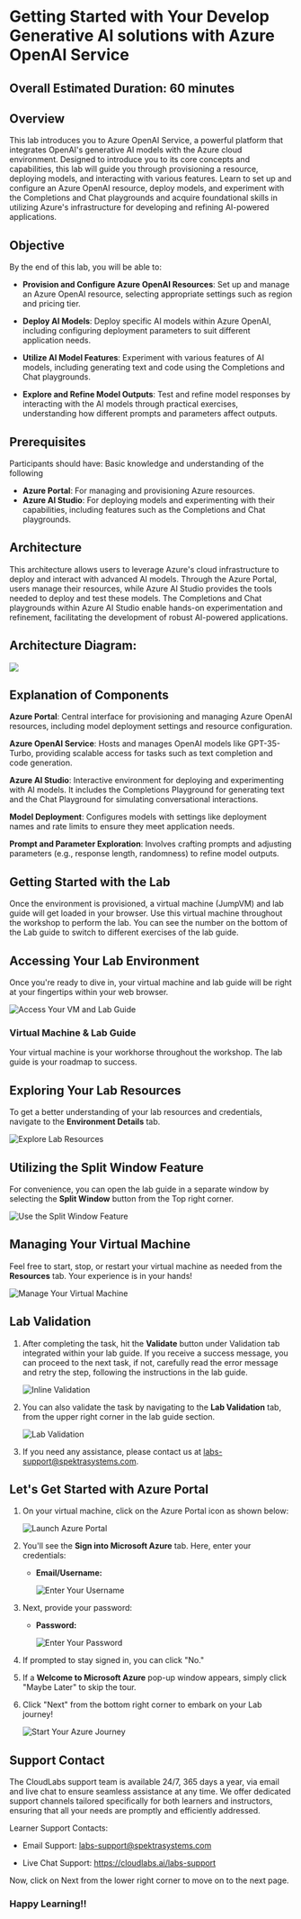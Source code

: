 # Getting Started with Your Develop Generative AI solutions with Azure OpenAI Service

## Overall Estimated Duration: 60 minutes

## Overview

This lab introduces you to Azure OpenAI Service, a powerful platform that integrates OpenAI's generative AI models with the Azure cloud environment. Designed to introduce you to its core concepts and capabilities, this lab will guide you through provisioning a resource, deploying models, and interacting with various features. Learn to set up and configure an Azure OpenAI resource, deploy models, and experiment with the Completions and Chat playgrounds and acquire foundational skills in utilizing Azure's infrastructure for developing and refining AI-powered applications.

## Objective

By the end of this lab, you will be able to:

- **Provision and Configure Azure OpenAI Resources**: Set up and manage an Azure OpenAI resource, selecting appropriate settings such as region and pricing tier.

- **Deploy AI Models**: Deploy specific AI models within Azure OpenAI, including configuring deployment parameters to suit different application needs.

- **Utilize AI Model Features**: Experiment with various features of AI models, including generating text and code using the Completions and Chat playgrounds.

- **Explore and Refine Model Outputs**: Test and refine model responses by interacting with the AI models through practical exercises, understanding how different prompts and parameters affect outputs.

## Prerequisites

Participants should have: Basic knowledge and understanding of the following

- **Azure Portal**: For managing and provisioning Azure resources.
- **Azure AI Studio**: For deploying models and experimenting with their capabilities, including features such as the Completions and Chat playgrounds.

## Architecture

This architecture allows users to leverage Azure's cloud infrastructure to deploy and interact with advanced AI models. Through the Azure Portal, users manage their resources, while Azure AI Studio provides the tools needed to deploy and test these models. The Completions and Chat playgrounds within Azure AI Studio enable hands-on experimentation and refinement, facilitating the development of robust AI-powered applications.

## Architecture Diagram:

![](./media/lab-01-ad.png)

## Explanation of Components

**Azure Portal**: Central interface for provisioning and managing Azure OpenAI resources, including model deployment settings and resource configuration.

**Azure OpenAI Service**: Hosts and manages OpenAI models like GPT-35-Turbo, providing scalable access for tasks such as text completion and code generation.

**Azure AI Studio**: Interactive environment for deploying and experimenting with AI models. It includes the Completions Playground for generating text and the Chat Playground for simulating conversational interactions.

**Model Deployment**: Configures models with settings like deployment names and rate limits to ensure they meet application needs.

**Prompt and Parameter Exploration**: Involves crafting prompts and adjusting parameters (e.g., response length, randomness) to refine model outputs.

## Getting Started with the Lab

Once the environment is provisioned, a virtual machine (JumpVM) and lab guide will get loaded in your browser. Use this virtual machine throughout the workshop to perform the lab. You can see the number on the bottom of the Lab guide to switch to different exercises of the lab guide.
 
## Accessing Your Lab Environment
 
Once you're ready to dive in, your virtual machine and lab guide will be right at your fingertips within your web browser.
 
![Access Your VM and Lab Guide](./media/labguide-1.png)

### Virtual Machine & Lab Guide
 
Your virtual machine is your workhorse throughout the workshop. The lab guide is your roadmap to success.
 
## Exploring Your Lab Resources
 
To get a better understanding of your lab resources and credentials, navigate to the **Environment Details** tab.
 
![Explore Lab Resources](./media/env-1.png)
 
## Utilizing the Split Window Feature
 
For convenience, you can open the lab guide in a separate window by selecting the **Split Window** button from the Top right corner.
 
![Use the Split Window Feature](./media/spl.png)
 
## Managing Your Virtual Machine
 
Feel free to start, stop, or restart your virtual machine as needed from the **Resources** tab. Your experience is in your hands!
 
![Manage Your Virtual Machine](./media/res.png)

## Lab Validation

1. After completing the task, hit the **Validate** button under Validation tab integrated within your lab guide. If you receive a success message, you can proceed to the next task, if not, carefully read the error message and retry the step, following the instructions in the lab guide.

   ![Inline Validation](./media/inline-validation.png)

1. You can also validate the task by navigating to the **Lab Validation** tab, from the upper right corner in the lab guide section.

   ![Lab Validation](./media/lab-validation.png)

1. If you need any assistance, please contact us at labs-support@spektrasystems.com.

## Let's Get Started with Azure Portal
 
1. On your virtual machine, click on the Azure Portal icon as shown below:
 
   ![Launch Azure Portal](./media/sc900-image(1).png)
 
2. You'll see the **Sign into Microsoft Azure** tab. Here, enter your credentials:
 
   - **Email/Username:** <inject key="AzureAdUserEmail"></inject>
 
       ![Enter Your Username](./media/sc900-image-1.png)
 
3. Next, provide your password:
 
   - **Password:** <inject key="AzureAdUserPassword"></inject>
 
       ![Enter Your Password](./media/sc900-image-2.png)
 
4. If prompted to stay signed in, you can click "No."
 
5. If a **Welcome to Microsoft Azure** pop-up window appears, simply click "Maybe Later" to skip the tour.
 
6. Click "Next" from the bottom right corner to embark on your Lab journey!
 
     ![Start Your Azure Journey](./media/sc900-image(3).png)

## Support Contact

The CloudLabs support team is available 24/7, 365 days a year, via email and live chat to ensure seamless assistance at any time. We offer dedicated support channels tailored specifically for both learners and instructors, ensuring that all your needs are promptly and efficiently addressed.

Learner Support Contacts:

- Email Support: labs-support@spektrasystems.com

- Live Chat Support: https://cloudlabs.ai/labs-support

Now, click on Next from the lower right corner to move on to the next page.

### Happy Learning!!
